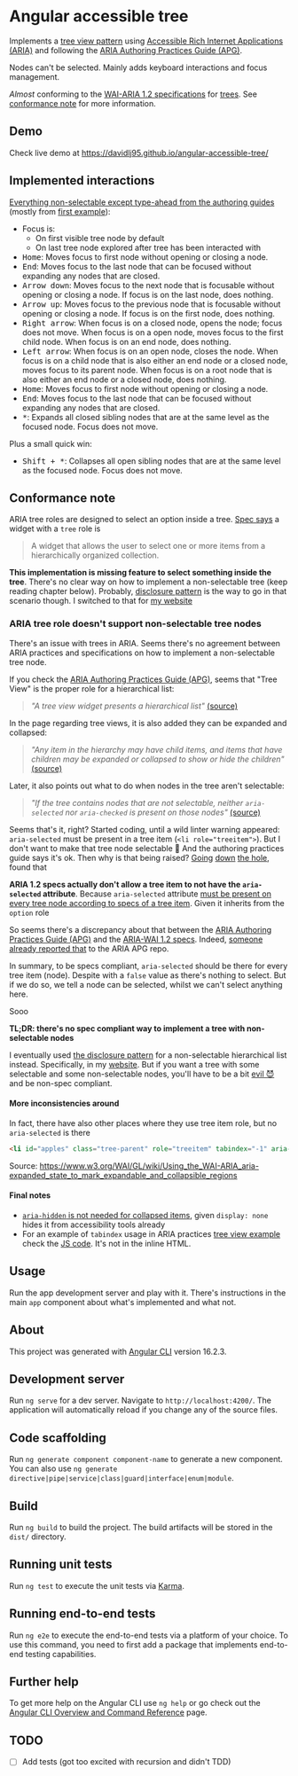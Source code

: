 # Angular accessible tree
Implements a [tree view pattern](https://www.w3.org/WAI/ARIA/apg/patterns/treeview/) using
[Accessible Rich Internet Applications (ARIA)](https://developer.mozilla.org/en-US/docs/Web/Accessibility/ARIA) and following the [ARIA Authoring Practices Guide (APG)][aria-apg]. 

Nodes can't be selected. Mainly adds keyboard interactions and focus management.

*Almost* conforming to the [WAI-ARIA 1.2 specifications][aria-1.2-specs] for [trees][tree-spec]. See [conformance note](#conformance-note) for more information.

[aria-1.2-specs]: https://www.w3.org/TR/wai-aria-1.2
[aria-apg]: https://www.w3.org/WAI/ARIA/apg/
[tree-spec]: https://www.w3.org/TR/wai-aria-1.2/#tree

## Demo
Check live demo at
https://davidlj95.github.io/angular-accessible-tree/

## Implemented interactions
[Everything non-selectable except type-ahead from the authoring guides](https://www.w3.org/WAI/ARIA/apg/patterns/treeview/#keyboardinteraction) (mostly from [first example](https://www.w3.org/WAI/ARIA/apg/patterns/treeview/examples/treeview-1a/)):
- Focus is:
  - On first visible tree node by default
  - On last tree node explored after tree has been interacted with
- <kbd>Home</kbd>: Moves focus to first node without opening or closing a node.
- <kbd>End</kbd>: Moves focus to the last node that can be focused without expanding any nodes that are closed.
- <kbd>Arrow down</kbd>: Moves focus to the next node that is focusable without opening or closing a node. If focus is on the last node, does nothing.
- <kbd>Arrow up</kbd>: Moves focus to the previous node that is focusable without opening or closing a node. If focus is on the first node, does nothing.
- <kbd>Right arrow</kbd>: When focus is on a closed node, opens the node; focus does not move. When focus is on a open node, moves focus to the first child node. When focus is on an end node, does nothing.
- <kbd>Left arrow</kbd>: When focus is on an open node, closes the node.
  When focus is on a child node that is also either an end node or a closed node, moves focus to its parent node. When focus is on a root node that is also either an end node or a closed node, does nothing.
- <kbd>Home</kbd>: Moves focus to first node without opening or closing a node.
- <kbd>End</kbd>: Moves focus to the last node that can be focused without expanding any nodes that are closed.
- <kbd>*</kbd>: Expands all closed sibling nodes that are at the same level as the focused node. Focus does not move.

Plus a small quick win:
- <kbd>Shift + *</kbd>: Collapses all open sibling nodes that are at the same level as the focused node. Focus does not move.

## Conformance note
ARIA tree roles are designed to select an option inside a tree. [Spec says][tree-spec] a widget with a `tree` role is

> A widget that allows the user to select one or more items from a hierarchically organized collection.

**This implementation is missing feature to select something inside the tree**. There's no clear way on how to implement a non-selectable tree (keep reading chapter below). Probably, [disclosure pattern](https://www.w3.org/WAI/ARIA/apg/patterns/disclosure/) is the way to go in that scenario though. I switched to that for [my website](https://github.com/davidlj95/website)

### ARIA tree role doesn't support non-selectable tree nodes
There's an issue with trees in ARIA. Seems there's no agreement between ARIA practices and specifications on how to implement a non-selectable tree node.

If you check the [ARIA Authoring Practices Guide (APG)][aria-apg], seems that "Tree View" is the proper role for a hierarchical list:

> *"A tree view widget presents a hierarchical list"* [(source)][aria-apg-tree-view]

[aria-apg-tree-view]: https://www.w3.org/WAI/ARIA/apg/patterns/treeview/

In the page regarding tree views, it is also added they can be expanded and collapsed:

> *"Any item in the hierarchy may have child items, and items that have children may be expanded or collapsed to show or hide the children"* [(source)][aria-apg-tree-view]
 
Later, it also points out what to do when nodes in the tree aren't selectable:

> *"If the tree contains nodes that are not selectable, neither `aria-selected` nor `aria-checked` is present on those nodes"* [(source)](https://www.w3.org/WAI/ARIA/apg/patterns/treeview/#:~:text=nodes%20that%20are%20not%20selectable)

Seems that's it, right? Started coding, until a wild linter warning appeared: `aria-selected` must be present in a tree item (`<li role="treeitem">`). But I don't want to make that tree node selectable 🤔 And the authoring practices guide says it's ok. Then why is that being raised? [Going](https://github.com/angular-eslint/angular-eslint/blob/v16.2.0/packages/eslint-plugin-template/src/rules/valid-aria.ts#L52) [down](https://github.com/angular-eslint/angular-eslint/blob/v16.2.0/packages/eslint-plugin-template/src/rules/valid-aria.ts#L12C11-L12C11) [the hole](https://github.com/A11yance/aria-query), found that

**ARIA 1.2 specs actually don't allow a tree item to not have the `aria-selected` attribute**. Because `aria-selected` attribute [must be present on every tree node according to specs of a tree item][tree-item-spec]. Given it inherits from the `option` role

[option-spec]: https://www.w3.org/TR/wai-aria-1.2/#option
[tree-item-spec]: https://www.w3.org/TR/wai-aria-1.2/#treeitem

So seems there's a discrepancy about that between the [ARIA Authoring Practices Guide (APG)][aria-apg] and the [ARIA-WAI 1.2 specs][aria-1.2-specs]. Indeed, [someone already reported that](https://github.com/w3c/aria-practices/issues/667) to the ARIA APG repo.

In summary, to be specs compliant, `aria-selected` should be there for every tree item (node). Despite with a `false` value as there's nothing to select. But if we do so, we tell a node can be selected, whilst we can't select anything here. 

Sooo

**TL;DR: there's no spec compliant way to implement a tree with non-selectable nodes**

I eventually used [the disclosure pattern](https://www.w3.org/WAI/ARIA/apg/patterns/disclosure/) for a non-selectable hierarchical list instead. Specifically, in my [website](https://github.com/davidlj95/website). But if you want a tree with some selectable and some non-selectable nodes, you'll have to be a bit [evil 😈](https://en.wikipedia.org/wiki/Don%27t_be_evil) and be non-spec compliant.

#### More inconsistencies around

In fact, there have also other places where they use tree item role, but no `aria-selected` is there

```html
<li id="apples" class="tree-parent" role="treeitem" tabindex="-1" aria-expanded="false">
```
Source: https://www.w3.org/WAI/GL/wiki/Using_the_WAI-ARIA_aria-expanded_state_to_mark_expandable_and_collapsible_regions

#### Final notes
- [`aria-hidden` is not needed for collapsed items](https://developer.mozilla.org/en-US/docs/Web/Accessibility/ARIA/Attributes/aria-hidden), given `display: none` hides it from accessibility tools already
- For an example of `tabindex` usage in ARIA practices [tree view example](https://www.w3.org/WAI/ARIA/apg/patterns/treeview/examples/treeview-1a/) check the [JS code](https://www.w3.org/WAI/content-assets/wai-aria-practices/patterns/treeview/examples/js/treeitem.js). It's not in the inline HTML.
  
## Usage
Run the app development server and play with it. There's instructions in the main `app` component about what's implemented and what not.

## About

This project was generated with [Angular CLI](https://github.com/angular/angular-cli) version 16.2.3.

## Development server

Run `ng serve` for a dev server. Navigate to `http://localhost:4200/`. The application will automatically reload if you change any of the source files.

## Code scaffolding

Run `ng generate component component-name` to generate a new component. You can also use `ng generate directive|pipe|service|class|guard|interface|enum|module`.

## Build

Run `ng build` to build the project. The build artifacts will be stored in the `dist/` directory.

## Running unit tests

Run `ng test` to execute the unit tests via [Karma](https://karma-runner.github.io).

## Running end-to-end tests

Run `ng e2e` to execute the end-to-end tests via a platform of your choice. To use this command, you need to first add a package that implements end-to-end testing capabilities.

## Further help

To get more help on the Angular CLI use `ng help` or go check out the [Angular CLI Overview and Command Reference](https://angular.io/cli) page.

## TODO
- [ ] Add tests (got too excited with recursion and didn't TDD)
